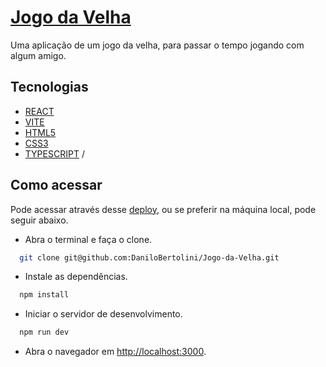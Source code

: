 # [Jogo da Velha](https://danilobertolini.github.io/Jogo-da-Velha/)

Uma aplicação de um jogo da velha, para passar o tempo jogando com algum amigo.

## Tecnologias

- [REACT](https://react.dev/)
- [VITE](https://vitejs.dev/)
- [HTML5](https://developer.mozilla.org/en-US/docs/Web/HTML)
- [CSS3](https://developer.mozilla.org/en-US/docs/Web/CSS)
- [TYPESCRIPT](https://www.typescriptlang.org/)
/
## Como acessar
  Pode acessar através desse [deploy](https://danilobertolini.github.io/Jogo-da-Velha/), ou se preferir na máquina local, pode seguir abaixo.
  - Abra o terminal e faça o clone.
  ```bash
    git clone git@github.com:DaniloBertolini/Jogo-da-Velha.git
  ```
  - Instale as dependências.
  ```bash
    npm install
  ```
  - Iniciar o servidor de desenvolvimento.
  ```bash
    npm run dev
  ```
  - Abra o navegador em [http://localhost:3000](http://localhost:3000).
